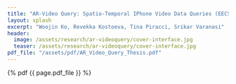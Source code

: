 ```yaml
---
title: "AR-Video Query: Spatio-Temporal IPhone Video Data Queries (EECS Honors Senior Thesis 2021)"
layout: splash
excerpt: "Woojin Ko, Revekka Kostoeva, Tina Piracci, Srikar Varanasi"
header:
  image: /assets/research/ar-videoquery/cover-interface.jpg
  teaser: /assets/research/ar-videoquery/cover-interface.jpg
pdf_file: "/assets/pdf/AR_Video_Query_Thesis.pdf"
---
```


{% pdf {{ page.pdf_file }} %}